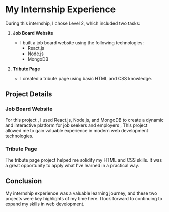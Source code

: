 # My Internship Experience

During this internship, I chose Level 2, which included two tasks:

1. **Job Board Website**
   - I built a job board website using the following technologies:
     - React.js
     - Node.js
     - MongoDB

2. **Tribute Page**
   - I created a tribute page using basic HTML and CSS knowledge.

## Project Details

### Job Board Website

For this project , I used React.js, Node.js, and MongoDB to create a dynamic and interactive platform for job seekers and employers ,
This project allowed me to gain valuable experience in modern web development technologies.

### Tribute Page

The tribute page project helped me solidify my HTML and CSS skills. It was a great opportunity to apply what I've learned in a practical way.

## Conclusion

My internship experience was a valuable learning journey, and these two projects were key highlights of my time here. I look forward to continuing to expand my skills in web development.
